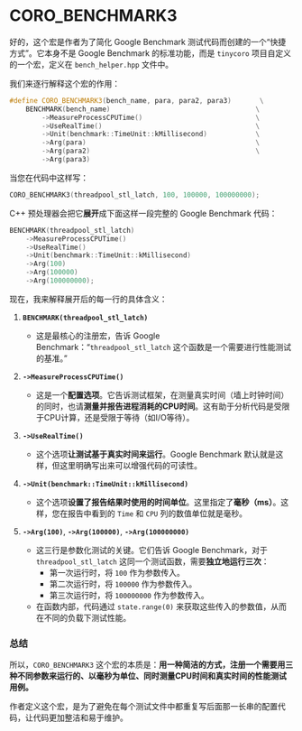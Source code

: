 # CORO_BENCHMARK3

好的，这个宏是作者为了简化 Google Benchmark 测试代码而创建的一个“快捷方式”。它本身不是 Google Benchmark 的标准功能，而是 `tinycoro` 项目自定义的一个宏，定义在 `bench_helper.hpp` 文件中。

我们来逐行解释这个宏的作用：

```cpp
#define CORO_BENCHMARK3(bench_name, para, para2, para3)       \
    BENCHMARK(bench_name)                                    \
        ->MeasureProcessCPUTime()                            \
        ->UseRealTime()                                      \
        ->Unit(benchmark::TimeUnit::kMillisecond)            \
        ->Arg(para)                                          \
        ->Arg(para2)                                         \
        ->Arg(para3)
```

当您在代码中这样写：

```cpp
CORO_BENCHMARK3(threadpool_stl_latch, 100, 100000, 100000000);
```

C++ 预处理器会把它**展开**成下面这样一段完整的 Google Benchmark 代码：

```cpp
BENCHMARK(threadpool_stl_latch)
    ->MeasureProcessCPUTime()
    ->UseRealTime()
    ->Unit(benchmark::TimeUnit::kMillisecond)
    ->Arg(100)
    ->Arg(100000)
    ->Arg(100000000);
```

现在，我来解释展开后的每一行的具体含义：

1.  **`BENCHMARK(threadpool_stl_latch)`**

      * 这是最核心的注册宏，告诉 Google Benchmark：“`threadpool_stl_latch` 这个函数是一个需要进行性能测试的基准。”

2.  **`->MeasureProcessCPUTime()`**

      * 这是一个**配置选项**。它告诉测试框架，在测量真实时间（墙上时钟时间）的同时，也请**测量并报告进程消耗的CPU时间**。这有助于分析代码是受限于CPU计算，还是受限于等待（如I/O等待）。

3.  **`->UseRealTime()`**

      * 这个选项**让测试基于真实时间来运行**。Google Benchmark 默认就是这样，但这里明确写出来可以增强代码的可读性。

4.  **`->Unit(benchmark::TimeUnit::kMillisecond)`**

      * 这个选项**设置了报告结果时使用的时间单位**。这里指定了**毫秒（ms）**。这样，您在报告中看到的 `Time` 和 `CPU` 列的数值单位就是毫秒。

5.  **`->Arg(100)`**, **`->Arg(100000)`**, **`->Arg(100000000)`**

      * 这三行是参数化测试的关键。它们告诉 Google Benchmark，对于 `threadpool_stl_latch` 这同一个测试函数，需要**独立地运行三次**：
          * 第一次运行时，将 `100` 作为参数传入。
          * 第二次运行时，将 `100000` 作为参数传入。
          * 第三次运行时，将 `100000000` 作为参数传入。
      * 在函数内部，代码通过 `state.range(0)` 来获取这些传入的参数值，从而在不同的负载下测试性能。

### 总结

所以，`CORO_BENCHMARK3` 这个宏的本质是：**用一种简洁的方式，注册一个需要用三种不同参数来运行的、以毫秒为单位、同时测量CPU时间和真实时间的性能测试用例。**

作者定义这个宏，是为了避免在每个测试文件中都重复写后面那一长串的配置代码，让代码更加整洁和易于维护。